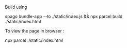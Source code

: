 Build using 

spago bundle-app --to ./static/index.js && npx parcel build ./static/index.html

To view the page in browser :

npx parcel ./static/index.html



